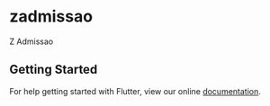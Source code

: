 # zadmissao

Z Admissao

## Getting Started

For help getting started with Flutter, view our online
[documentation](https://flutter.io/).
